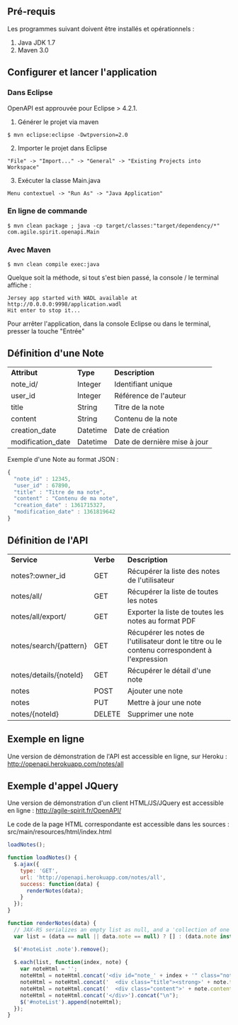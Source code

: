 ## Pré-requis

Les programmes suivant doivent être installés et opérationnels :

1. Java JDK 1.7
2. Maven 3.0

## Configurer et lancer l'application

### Dans Eclipse
OpenAPI est approuvée pour Eclipse > 4.2.1.

1. Générer le projet via maven
<pre><code>$ mvn eclipse:eclipse -Dwtpversion=2.0</code></pre>

2. Importer le projet dans Eclipse
<pre><code>"File" -> "Import..." -> "General" -> "Existing Projects into Workspace"</code></pre>
3. Exécuter la classe Main.java
<pre><code>Menu contextuel -> "Run As" -> "Java Application"</code></pre>

### En ligne de commande

<pre><code>$ mvn clean package ; java -cp target/classes:"target/dependency/*" com.agile.spirit.openapi.Main</code></pre>

### Avec Maven

<pre><code>$ mvn clean compile exec:java</code></pre>

Quelque soit la méthode, si tout s'est bien passé, la console / le terminal affiche :
<pre><code>Jersey app started with WADL available at http://0.0.0.0:9998/application.wadl
Hit enter to stop it...</code></pre>

Pour arrêter l'application, dans la console Eclipse ou dans le terminal, presser la touche "Entrée"

## Définition d'une Note

<table>
  <tr>
    <td><b>Attribut</b></td>
    <td><b>Type</b></td>
    <td><b>Description</b></td>
  </tr>
  <tr>
    <td>note_id/</td>
    <td>Integer</td>
    <td>Identifiant unique</td>
  </tr>
  <tr>
    <td>user_id</td>
    <td>Integer</td>
    <td>Référence de l'auteur</td>
  </tr>
  <tr>
    <td>title</td>
    <td>String</td>
    <td>Titre de la note</td>
  </tr>
  <tr>
    <td>content</td>
    <td>String</td>
    <td>Contenu de la note</td>
  </tr>
  <tr>
    <td>creation_date</td>
    <td>Datetime</td>
    <td>Date de création</td>
  </tr>
  <tr>
    <td>modification_date</td>
    <td>Datetime</td>
    <td>Date de dernière mise à jour</td>
  </tr>
</table>

Exemple d'une Note au format JSON :

```javascript
{
  "note_id" : 12345,
  "user_id" : 67890,
  "title" : "Titre de ma note",
  "content" : "Contenu de ma note",
  "creation_date" : 1361715327,
  "modification_date" : 1361819642
}
```

## Définition de l'API

<table>
  <tr>
    <td><b>Service</b></td>
    <td><b>Verbe</b></td>
    <td><b>Description</b></td>
  </tr>
  <tr>
    <td>notes?:owner_id</td>
    <td>GET</td>
    <td>Récupérer la liste des notes de l'utilisateur</td>
  </tr>
  <tr>
    <td>notes/all/</td>
    <td>GET</td>
    <td>Récupérer la liste de toutes les notes</td>
  </tr>
  <tr>
    <td>notes/all/export/</td>
    <td>GET</td>
    <td>Exporter la liste de toutes les notes au format PDF</td>
  </tr>
  <tr>
    <td>notes/search/{pattern}</td>
    <td>GET</td>
    <td>Récupérer les notes de l'utilisateur dont le titre ou le contenu correspondent à l'expression</td>
  </tr>
  <tr>
    <td>notes/details/{noteId}</td>
    <td>GET</td>
    <td>Récupérer le détail d'une note</td>
  </tr>
  <tr>
    <td>notes</td>
    <td>POST</td>
    <td>Ajouter une note</td>
  </tr>
  <tr>
    <td>notes</td>
    <td>PUT</td>
    <td>Mettre à jour une note</td>
  </tr>
  <tr>
    <td>notes/{noteId}</td>
    <td>DELETE</td>
    <td>Supprimer une note</td>
  </tr>
</table>

## Exemple en ligne

Une version de démonstration de l'API est accessible en ligne, sur Heroku : http://openapi.herokuapp.com/notes/all

## Exemple d'appel JQuery

Une version de démonstration d'un client HTML/JS/JQuery est accessible en ligne : http://agile-spirit.fr/OpenAPI/

Le code de la page HTML correspondante est accessible dans les sources : src/main/resources/html/index.html

```javascript
loadNotes();

function loadNotes() {
  $.ajax({
    type: 'GET',
    url: 'http://openapi.herokuapp.com/notes/all',
    success: function(data) {
      renderNotes(data);
    }
  });  
}

function renderNotes(data) {
  // JAX-RS serializes an empty list as null, and a 'collection of one' as an object (not an 'array of one')
  var list = (data == null || data.note == null) ? [] : (data.note instanceof Array ? data.note : [data.note]);

  $('#noteList .note').remove();
  
  $.each(list, function(index, note) {
    var noteHtml = '';
    noteHtml = noteHtml.concat('<div id="note_' + index + '" class="note">').concat("\n");
    noteHtml = noteHtml.concat('  <div class="title"><strong>' + note.title + '</strong></div>').concat("\n");
    noteHtml = noteHtml.concat('  <div class="content">' + note.content + '</span>').concat("\n");
    noteHtml = noteHtml.concat('</div>').concat("\n");
    $('#noteList').append(noteHtml);
  });
}
```
